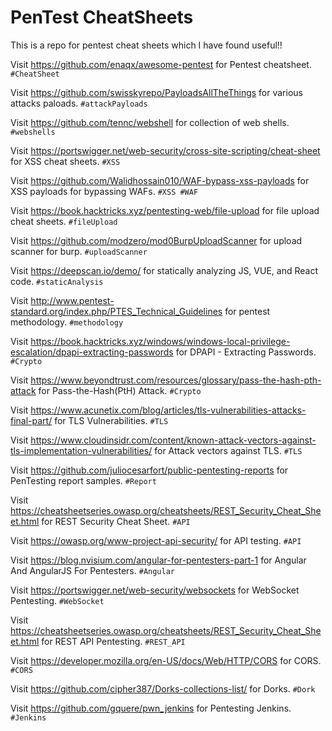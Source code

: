 # PenTest CheatSheets
This is a repo for pentest cheat sheets which I have found useful!!

Visit https://github.com/enaqx/awesome-pentest for Pentest cheatsheet. `#CheatSheet`

Visit https://github.com/swisskyrepo/PayloadsAllTheThings for various attacks paloads. `#attackPayloads`

Visit https://github.com/tennc/webshell for collection of web shells. `#webshells`

Visit https://portswigger.net/web-security/cross-site-scripting/cheat-sheet for XSS cheat sheets. `#XSS`

Visit https://github.com/Walidhossain010/WAF-bypass-xss-payloads for XSS payloads for bypassing WAFs. `#XSS #WAF`

Visit https://book.hacktricks.xyz/pentesting-web/file-upload for file upload cheat sheets. `#fileUpload`

Visit https://github.com/modzero/mod0BurpUploadScanner for upload scanner for burp. `#uploadScanner`

Visit https://deepscan.io/demo/ for statically analyzing JS, VUE, and React code. `#staticAnalysis`

Visit http://www.pentest-standard.org/index.php/PTES_Technical_Guidelines for pentest methodology. `#methodology`

Visit https://book.hacktricks.xyz/windows/windows-local-privilege-escalation/dpapi-extracting-passwords for DPAPI - Extracting Passwords. `#Crypto` 

Visit https://www.beyondtrust.com/resources/glossary/pass-the-hash-pth-attack for Pass-the-Hash(PtH) Attack. `#Crypto` 

Visit https://www.acunetix.com/blog/articles/tls-vulnerabilities-attacks-final-part/ for TLS Vulnerabilities. `#TLS` 

Visit https://www.cloudinsidr.com/content/known-attack-vectors-against-tls-implementation-vulnerabilities/ for Attack vectors against TLS. `#TLS` 

Visit https://github.com/juliocesarfort/public-pentesting-reports for PenTesting report samples. `#Report`

Visit https://cheatsheetseries.owasp.org/cheatsheets/REST_Security_Cheat_Sheet.html for REST Security Cheat Sheet. `#API`

Visit https://owasp.org/www-project-api-security/ for API testing. `#API`

Visit https://blog.nvisium.com/angular-for-pentesters-part-1 for Angular And AngularJS For Pentesters. `#Angular`

Visit https://portswigger.net/web-security/websockets for WebSocket Pentesting. `#WebSocket`

Visit https://cheatsheetseries.owasp.org/cheatsheets/REST_Security_Cheat_Sheet.html for REST API Pentesting. `#REST_API`

Visit https://developer.mozilla.org/en-US/docs/Web/HTTP/CORS for CORS. `#CORS`

Visit https://github.com/cipher387/Dorks-collections-list/ for Dorks. `#Dork`

Visit https://github.com/gquere/pwn_jenkins for Pentesting Jenkins. `#Jenkins`
